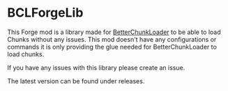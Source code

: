 # BCLForgeLib

This Forge mod is a library made for [BetterChunkLoader](https://github.com/RehabCZ/BetterChunkLoader) to be able to load Chunks without any issues.
This mod doesn't have any configurations or commands it is only providing the glue needed for BetterChunkLoader  to load chunks.

If you have any issues with this library please create an issue.

The latest version can be found under releases.

